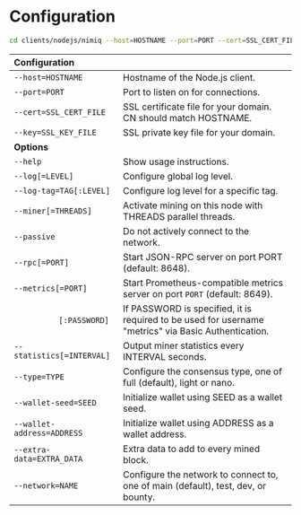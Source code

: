 # Configuration

```bash
cd clients/nodejs/nimiq --host=HOSTNAME --port=PORT --cert=SSL_CERT_FILE --key=SSL_KEY_FILE [options]
```

| **Configuration** | |
| :--- | :--- |
| `--host=HOSTNAME` | Hostname of the Node.js client. |
| `--port=PORT` | Port to listen on for connections. |
| `--cert=SSL_CERT_FILE` | SSL certificate file for your domain. CN should match HOSTNAME. |
| `--key=SSL_KEY_FILE` | SSL private key file for your domain. |
| **Options** | |
| `--help` | Show usage instructions. |
| `--log[=LEVEL]` | Configure global log level. |
| `--log-tag=TAG[:LEVEL]` | Configure log level for a specific tag. |
| `--miner[=THREADS]` | Activate mining on this node with THREADS parallel threads. |
| `--passive` | Do not actively connect to the network. |
| `--rpc[=PORT]` | Start JSON-RPC server on port PORT (default: 8648). |
| `--metrics[=PORT]` | Start Prometheus-compatible metrics server on port `PORT` (default: 8649).  |
| &emsp;&emsp;&emsp;&emsp;&emsp;`[:PASSWORD]` | If PASSWORD is specified, it is required to be used for username "metrics" via Basic Authentication. |
| `--statistics[=INTERVAL]` | Output miner statistics every INTERVAL seconds. |
| `--type=TYPE` | Configure the consensus type, one of full (default), light or nano. |
| `--wallet-seed=SEED` | Initialize wallet using SEED as a wallet seed. |
| `--wallet-address=ADDRESS` | Initialize wallet using ADDRESS as a wallet address. |
| `--extra-data=EXTRA_DATA` | Extra data to add to every mined block. |
| `--network=NAME` | Configure the network to connect to, one of main (default), test, dev, or bounty. |